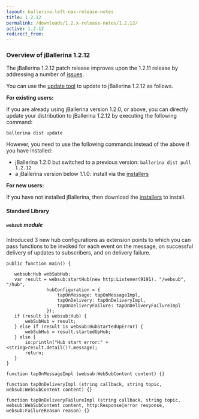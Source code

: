 ```yaml
---
layout: ballerina-left-nav-release-notes
title: 1.2.12 
permalink: /downloads/1.2.x-release-notes/1.2.12/
active: 1.2.12
redirect_from:
---
```

### Overview of jBallerina 1.2.12

The jBallerina 1.2.12 patch release improves upon the 1.2.11 release by addressing a number of [issues](https://github.com/ballerina-platform/ballerina-lang/issues?q=is%3Aissue+milestone%3A%22Ballerina+1.2.12%22+is%3Aclosed).

You can use the [update tool](/learn/update-tool/) to update to jBallerina 1.2.12 as follows.

**For existing users:**

If you are already using jBallerina version 1.2.0, or above, you can directly update your distribution to jBallerina 1.2.12 by executing the following command:

```
ballerina dist update
```

However, you need to use the following commands instead of the above if you have installed:

- jBallerina 1.2.0 but switched to a previous version: `ballerina dist pull 1.2.12`
- a jBallerina version below 1.1.0: install via the [installers](/downloads/)

**For new users:**

If you have not installed jBallerina, then download the [installers](/downloads/) to install.

#### Standard Library

##### `websub` module

Introduced 3 new hub configurations as extension points to which you can pass functions to be invoked for each event on the message, on successful delivery of updates to subscribers, and on delivery failure.

```ballerina
public function main() {
 
   websub:Hub webSubHub;
   var result = websub:startHub(new http:Listener(9191), "/websub", "/hub",
               hubConfiguration = {
                   tapOnMessage: tapOnMessageImpl,
                   tapOnDelivery: tapOnDeliveryImpl,
                   tapOnDeliveryFailure: tapOnDeliveryFailureImpl
               });
   if (result is websub:Hub) {
       webSubHub = result;
   } else if (result is websub:HubStartedUpError) {
       webSubHub = result.startedUpHub;
   } else {
       io:println("Hub start error:" + <string>result.detail()?.message);
       return;
   }
}
 
function tapOnMessageImpl (websub:WebSubContent content) {}
 
function tapOnDeliveryImpl (string callback, string topic, websub:WebSubContent content) {}
 
function tapOnDeliveryFailureImpl (string callback, string topic, websub:WebSubContent content, http:Response|error response, websub:FailureReason reason) {}
```
